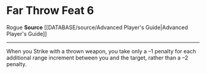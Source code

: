 ﻿---
feat: Far Throw
id: '1792'
level: '6'
name: Far Throw
rarity: Common
source: '[[DATABASE/source/Advanced Player''s Guide|Advanced Player''s Guide]]'
trait:
- '[[DATABASE/trait/Rogue|Rogue]]'
type: Feat

---
# Far Throw <span class="item-type">Feat 6</span>

<span class="item-trait">Rogue</span>
**Source** [[DATABASE/source/Advanced Player's Guide|Advanced Player's Guide]]

---
When you Strike with a thrown weapon, you take only a –1 penalty for each additional range increment between you and the target, rather than a –2 penalty.